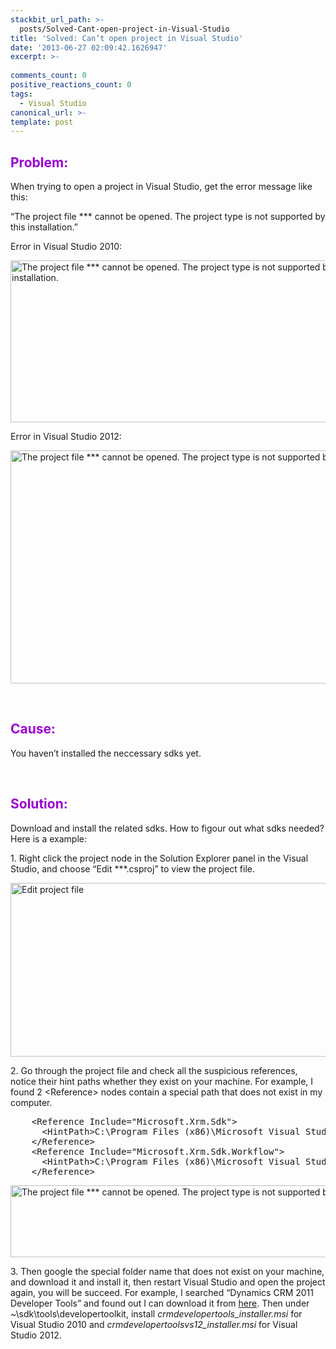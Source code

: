 ```yaml
---
stackbit_url_path: >-
  posts/Solved-Cant-open-project-in-Visual-Studio
title: 'Solved: Can’t open project in Visual Studio'
date: '2013-06-27 02:09:42.1626947'
excerpt: >-
  
comments_count: 0
positive_reactions_count: 0
tags: 
  - Visual Studio
canonical_url: >-
template: post
---
```

<h2><font color="#9b00d3">Problem:</font></h2>  <p>When trying to open a project in Visual Studio, get the error message like this:</p>  <p>“The project file *** cannot be opened. The project type is not supported by this installation.”</p>  <p>Error in Visual Studio 2010:</p>  <p><a href="http://zizhujy.com/blog/image.axd?picture=image_620.png"><img title="The project file *** cannot be opened. The project type is not supported by this installation." style="border-left-width: 0px; border-right-width: 0px; background-image: none; border-bottom-width: 0px; padding-top: 0px; padding-left: 0px; display: inline; padding-right: 0px; border-top-width: 0px" border="0" alt="The project file *** cannot be opened. The project type is not supported by this installation." src="http://zizhujy.com/blog/image.axd?picture=image_thumb_309.png" width="605" height="259" /></a></p>  <p>Error in Visual Studio 2012:</p>  <p><a href="http://zizhujy.com/blog/image.axd?picture=image_621.png"><img title="The project file *** cannot be opened. The project type is not supported by this installation." style="border-left-width: 0px; border-right-width: 0px; background-image: none; border-bottom-width: 0px; padding-top: 0px; padding-left: 0px; display: inline; padding-right: 0px; border-top-width: 0px" border="0" alt="The project file *** cannot be opened. The project type is not supported by this installation." src="http://zizhujy.com/blog/image.axd?picture=image_thumb_310.png" width="632" height="373" /></a></p>  <p>&#160;</p>  <h2><font color="#9b00d3">Cause:</font></h2>  <p>You haven’t installed the neccessary sdks yet.</p>  <p>&#160;</p>  <h2><font color="#9b00d3">Solution:</font></h2>  <p>Download and install the related sdks. How to figour out what sdks needed? Here is a example:</p>  <p>1. Right click the project node in the Solution Explorer panel in the Visual Studio, and choose “Edit ***.csproj” to view the project file.</p>  <p><a href="http://zizhujy.com/blog/image.axd?picture=image_622.png"><img title="Edit project file" style="border-left-width: 0px; border-right-width: 0px; background-image: none; border-bottom-width: 0px; padding-top: 0px; padding-left: 0px; display: inline; padding-right: 0px; border-top-width: 0px" border="0" alt="Edit project file" src="http://zizhujy.com/blog/image.axd?picture=image_thumb_311.png" width="542" height="278" /></a></p>  <p>2. Go through the project file and check all the suspicious references, notice their hint paths whether they exist on your machine. For example, I found 2 &lt;Reference&gt; nodes contain a special path that does not exist in my computer.</p>  <pre class="brush: xml">    &lt;Reference Include=&quot;Microsoft.Xrm.Sdk&quot;&gt;
      &lt;HintPath&gt;C:\Program Files (x86)\Microsoft Visual Studio 10.0\Common7\IDE\Extensions\Microsoft\Dynamics CRM 2011 Developer Tools\1.0\Microsoft.Xrm.Sdk.dll&lt;/HintPath&gt;
    &lt;/Reference&gt;
    &lt;Reference Include=&quot;Microsoft.Xrm.Sdk.Workflow&quot;&gt;
      &lt;HintPath&gt;C:\Program Files (x86)\Microsoft Visual Studio 10.0\Common7\IDE\Extensions\Microsoft\Dynamics CRM 2011 Developer Tools\1.0\Microsoft.Xrm.Sdk.Workflow.dll&lt;/HintPath&gt;
    &lt;/Reference&gt;</pre>

<p><a href="http://zizhujy.com/blog/image.axd?picture=image_623.png"><img title="The project file *** cannot be opened. The project type is not supported by this installation." style="border-top: 0px; border-right: 0px; background-image: none; border-bottom: 0px; padding-top: 0px; padding-left: 0px; border-left: 0px; display: inline; padding-right: 0px" border="0" alt="The project file *** cannot be opened. The project type is not supported by this installation." src="http://zizhujy.com/blog/image.axd?picture=image_thumb_312.png" width="655" height="115" /></a></p>

<p>3. Then google the special folder name that does not exist on your machine, and download it and install it, then restart Visual Studio and open the project again, you will be succeed. For example, I searched “Dynamics CRM 2011 Developer Tools” and found out I can download it from <a href="http://www.microsoft.com/downloads/en/details.aspx?FamilyID=420f0f05-c226-4194-b7e1-f23ceaa83b69" target="_blank">here</a>. Then under ~\sdk\tools\developertoolkit, install <em>crmdevelopertools_installer.msi</em> for Visual Studio 2010 and <em>crmdevelopertoolsvs12_installer.msi</em> for Visual Studio 2012.</p>
